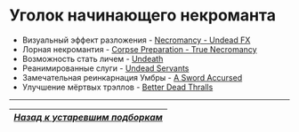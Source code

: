 # Уголок начинающего некроманта

+ Визуальный эффект разложения - [Necromancy - Undead FX](http://www.nexusmods.com/skyrim/mods/36158/?)
+ Лорная некромантия - [Corpse Preparation - True Necromancy](http://www.nexusmods.com/skyrim/mods/35378/?)
+ Возможность стать личем - [Undeath](http://www.nexusmods.com/skyrim/mods/40607/?)
+ Реанимированные слуги - [Undead Servants](http://www.nexusmods.com/skyrim/mods/64382/?)
+ Замечательная реинкарнация Умбры - [A Sword Accursed](http://www.nexusmods.com/skyrim/mods/58611/?)
+ Улучшение мёртвых трэллов - [Better Dead Thralls](http://www.nexusmods.com/skyrim/mods/58069/?)

------

|[*Назад к устаревшим подборкам*](../XX_Устаревшие_подборки.md)|
|:---:|
